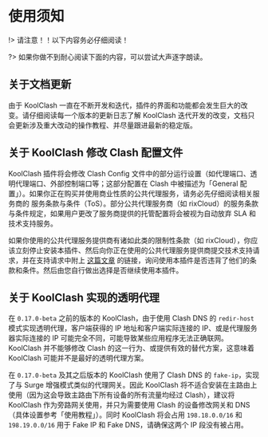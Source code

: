 # 使用须知

!> 请注意！！以下内容务必仔细阅读！

?> 如果你做不到耐心阅读下面的内容，可以尝试大声逐字朗读。

## 关于文档更新

由于 KoolClash 一直在不断开发和迭代，插件的界面和功能都会发生巨大的改变。请仔细阅读每一个版本的更新日志了解 KoolClash 迭代开发的改变，文档只会更新涉及重大改动的操作教程、并尽量跟进最新的稳定版。

## 关于 KoolClash 修改 Clash 配置文件

KoolClash 插件将会修改 Clash Config 文件中的部分运行设置（如代理端口、透明代理端口、外部控制端口等；这部分配置在 Clash 中被描述为「General 配置」）。如果你正在购买并使用商业性质的公共代理服务，请务必先仔细阅读相关服务商的 服务条款与条件（ToS）。部分公共代理服务商（如 rixCloud）的服务条款与条件规定，如果用户更改了服务商提供的托管配置将会被视为自动放弃 SLA 和技术支持服务。

如果你使用的公共代理服务提供商有诸如此类的限制性条款（如 rixCloud），你应该立刻停止安装本插件、然后向你正在使用的公共代理服务提供商提交技术支持请求，并在支持请求中附上 [这篇文章](letter) 的链接，询问使用本插件是否违背了他们的条款和条件。然后由您自行做出选择是否继续使用本插件。

## 关于 KoolClash 实现的透明代理

在 `0.17.0-beta` 之前的版本的 KoolClash，由于使用 Clash DNS 的 `redir-host` 模式实现透明代理，客户端获得的 IP 地址和客户端实际连接的 IP、或是代理服务器实际连接的 IP 可能完全不同，可能导致某些应用程序无法正确联网。KoolClash 并不能够修改 Clash 的这一行为、或提供有效的替代方案，这意味着 KoolClash 可能并不是最好的透明代理方案。

在 `0.17.0-beta` 及其之后版本的 KoolClash 使用了 Clash DNS 的 `fake-ip`，实现了与 Surge 增强模式类似的代理网关。因此 KoolClash 将不适合安装在主路由上使用（因为这会导致主路由下所有设备的所有流量均经过 Clash），建议将 KoolClash 作为旁路网关使用，并只为需要使用 Clash 的设备修改网关和 DNS（具体设置参考「使用教程」）。同时 KoolClash 将会占用 `198.18.0.0/16` 和 `198.19.0.0/16` 用于 Fake IP 和 Fake DNS，请确保这两个 IP 段没有被占用。
